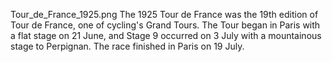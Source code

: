 Tour_de_France_1925.png The 1925 Tour de France was the 19th edition of Tour de France, one of cycling's Grand Tours. The Tour began in Paris with a flat stage on 21 June, and Stage 9 occurred on 3 July with a mountainous stage to Perpignan. The race finished in Paris on 19 July.
